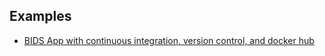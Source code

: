 ## Examples 

- [BIDS App with continuous integration, version control, and docker hub](https://github.com/BIDS-Apps/ndmg)
